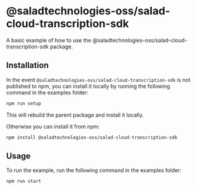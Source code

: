 # @saladtechnologies-oss/salad-cloud-transcription-sdk

A basic example of how to use the @saladtechnologies-oss/salad-cloud-transcription-sdk package.

## Installation

In the event `@saladtechnologies-oss/salad-cloud-transcription-sdk` is not published to npm, you can install it locally by running the following command in the examples folder:

```sh
npm run setup
```

This will rebuild the parent package and install it locally.

Otherwise you can install it from npm:

```sh
npm install @saladtechnologies-oss/salad-cloud-transcription-sdk
```

## Usage

To run the example, run the following command in the examples folder:

```sh
npm run start
```
